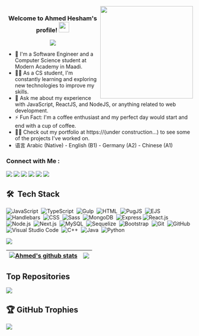 
<img width="250" align="right" src="https://c.tenor.com/_DOBjnGspYAAAAAM/code-coding.gif">

<h3 align="center">
  Welcome to Ahmed Hesham's profile!
  <img src="https://media.giphy.com/media/hvRJCLFzcasrR4ia7z/giphy.gif" width="28">
</h3>

<!-- Typing SVG by DenverCoder1 - https://github.com/DenverCoder1/readme-typing-svg -->
<p align="center">
  <a href="https://github.com/DenverCoder1/readme-typing-svg"><img src="https://readme-typing-svg.herokuapp.com/?lines=Full-stack%20web%20developer;Always%20learning%20new%20things&font=Fira%20Code&center=true&width=440&height=45&color=f75c7e&vCenter=true&size=22"></a>
</p> 

- 🏢 I'm a Software Engineer and a Computer Science student at Modern Academy in Maadi. 
- 👨‍💻 As a CS student, I'm constantly learning and exploring new technologies to improve my skills.
- 💬 Ask me about my experience with JavaScript, ReactJS, and NodeJS, or anything related to web development.
- ⚡ Fun Fact: I'm a coffee enthusiast and my perfect day would start and end with a cup of coffee.
- 👨‍💻 Check out my portfolio at https://(under construction...) to see some of the projects I've worked on.
- 语言 Arabic (Native) - English (B1) - Germany (A2) - Chinese (A1)


### Connect with Me :

<a href="https://www.linkedin.com/in/ahmed-hesham-6b1959220/" target="_blank"><img src="https://img.shields.io/badge/-Ahmed%20Hesham-0077B5?style=for-the-badge&logo=Linkedin&logoColor=white"/></a>
<a href="https://codeforces.com/profile/ahmedhesham123" target="_blank"><img src="https://img.shields.io/badge/-Ahmed%20Hesham-0077B5?style=for-the-badge&logo=Codeforces&logoColor=yellow"/></a>
<a href="https://leetcode.com/Ahmed-Hesham123/" target="_blank"><img src="https://img.shields.io/badge/-Ahmed%20Hesham-0077B5?style=for-the-badge&logo=Leetcode&logoColor=red"/></a>
<a href="https://www.codewars.com/users/Ahmed_Hesham" target="_blank"><img src="https://img.shields.io/badge/-Ahmed%20Hesham-0077B5?style=for-the-badge&logo=Codewars&logoColor=red"/></a>
<a href="https://t.me/Ahmed7esham" target="_blank"><img src="https://img.shields.io/badge/-Ahmed%20Hesham-0077B5?style=for-the-badge&logo=Telegram&logoColor=white"/></a>
<a href="https://www.instagram.com/ahmed_hescham/" target="_blank"><img src="https://img.shields.io/badge/-Ahmed%20Hesham-0077B5?style=for-the-badge&logo=Instagram&logoColor=orange"/></a>
## 🛠 &nbsp;Tech Stack
![JavaScript](https://img.shields.io/badge/-JavaScript-05122A?style=flat&logo=javascript)&nbsp;
![TypeScript](https://img.shields.io/badge/-TypeScript-05122A?style=flat&logo=typescript)&nbsp;
![Gulp](https://img.shields.io/badge/-Gulp-05122A?style=flat&logo=gulp)&nbsp;
![HTML](https://img.shields.io/badge/-HTML-05122A?style=flat&logo=HTML5)&nbsp;
![PugJS](https://img.shields.io/badge/-Pug-05122A?style=flat&logo=pug)&nbsp;
![EJS](https://img.shields.io/badge/-EJS-05122A?style=flat&logo=ejs)&nbsp;
![Handlebars](https://img.shields.io/badge/-Handlebars-05122A?style=flat&logo=Handlebars)&nbsp;
![CSS](https://img.shields.io/badge/-CSS-05122A?style=flat&logo=CSS3&logoColor=1572B6)&nbsp;
![Sass](https://img.shields.io/badge/-Sass-05122A?style=flat&logo=sass)&nbsp;
![MongoDB](https://img.shields.io/badge/-MongoDB-05122A?style=flat&logo=MongoDB)&nbsp;
![Express](https://img.shields.io/badge/-Express-05122A?style=flat&logo=express)
![React.js](https://img.shields.io/badge/-React-05122A?style=flat&logo=react)
![Node.js](https://img.shields.io/badge/-Node.js-05122A?style=flat&logo=node.js&logoColor=339933)&nbsp;
![Next.js](https://img.shields.io/badge/-Next.js-05122A?style=flat&logo=next.js&logoColor=339933)&nbsp;
![MySQL](https://img.shields.io/badge/-MySQL-05122A?style=flat&logo=Mysql&logoColor=339933)&nbsp;
![Sequelize](https://img.shields.io/badge/-Sequelize-05122A?style=flat&logo=sequelize&logoColor=339933)&nbsp;
![Bootstrap](https://img.shields.io/badge/-Bootstrap-05122A?style=flat&logo=bootstrap&logoColor=563D7C)&nbsp;
![Git](https://img.shields.io/badge/-Git-05122A?style=flat&logo=git)&nbsp;
![GitHub](https://img.shields.io/badge/-GitHub-05122A?style=flat&logo=github)&nbsp;
![Visual Studio Code](https://img.shields.io/badge/-Visual%20Studio%20Code-05122A?style=flat&logo=visual-studio-code&logoColor=007ACC)&nbsp;
![C++](https://img.shields.io/badge/-C++%20-05122A?style=flat&logo=cplusplus)&nbsp;
![Java](https://img.shields.io/badge/-Java-05122A?style=flat&logo=Java&logoColor=339933)&nbsp;
![Python](https://img.shields.io/badge/-Python%20-05122A?style=flat&logo=python)&nbsp;



<a href="https://komarev.com/ghpvc/?username=Ahmed-Hesham123&style=for-the-badge">
    <img src="https://komarev.com/ghpvc/?username=Ahmed-Hesham123&style=for-the-badge">
</a>



| <a href="https://github.com/Ahmed-Hesham123"><img align="center" src="https://github-readme-stats.vercel.app/api?username=Ahmed-Hesham123&show_icons=true&include_all_commits=true&theme=radical&hide_border=true" alt="Ahmed's github stats" /></a> | <a href="https://github.com/Ahmed-Hesham123"><img align="center" src="https://github-readme-stats.vercel.app/api/top-langs/?username=Ahmed-Hesham123&layout=compact&theme=radical&hide_border=true" /></a> |
| ------------- | ------------- |

## Top Repositories


<a href="https://github.com/Ahmed-Hesham123">
  <img align="center" src="https://github-readme-stats.vercel.app/api/pin/?username=Ahmed-Hesham123&repo=Algorithms-DataStructure&theme=radical" />
</a>


## 🏆 GitHub Trophies
![](https://github-profile-trophy.vercel.app/?username=Ahmed-Hesham123&theme=flat&no-frame=false&no-bg=true&margin-w=4)

